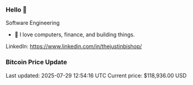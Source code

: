 ### Hello 🤙  

Software Engineering

- 🔭 I love computers, finance, and building things.
  
LinkedIn: https://www.linkedin.com/in/thejustinbishop/  










































































































































































































































































































































































































































































































































































































































































































































































































































































































### Bitcoin Price Update
Last updated: 2025-07-29 12:54:16 UTC
Current price: $118,936.00 USD

